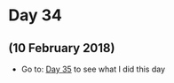 # Day 34
## (10 February 2018)

* Go to: [Day 35](https://github.com/ldoc/100DaysOfCode/blob/master/days_notes/DAY_35.md) to see what I did this day